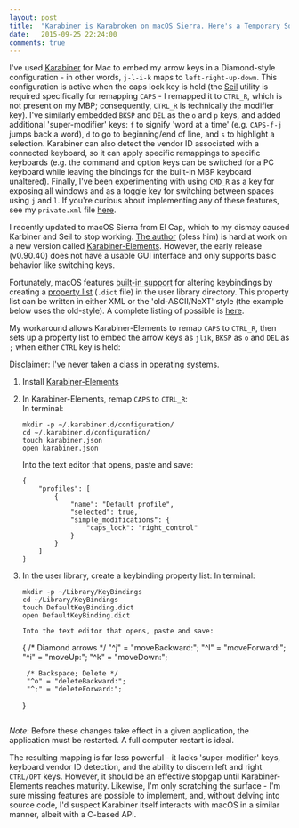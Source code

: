 ```yaml
---
layout: post
title:  "Karabiner is Karabroken on macOS Sierra. Here's a Temporary Solution."
date:   2015-09-25 22:24:00
comments: true
---
```

I've used [Karabiner][kb] for Mac to embed my arrow keys in a Diamond-style configuration - in other words, `j-l-i-k` maps to `left-right-up-down`. This configuration is active when the caps lock key is held (the [Seil][seil] utility is required specifically for remapping `CAPS` - I remapped it to `CTRL_R`, which is not present on my MBP; consequently, `CTRL_R` is technically the modifier key). I've similarly embedded `BKSP` and `DEL` as the `o` and `p` keys, and added additional 'super-modifier' keys: `f` to signify 'word at a time' (e.g. `CAPS-f-j` jumps back a word), `d` to go to beginning/end of line, and `s` to highlight a selection. Karabiner can also detect the vendor ID associated with a connected keyboard, so it can apply specific remappings to specific keyboards (e.g. the command and option keys can be switched for a PC keyboard while leaving the bindings for the built-in MBP keyboard unaltered). Finally, I've been experimenting with using `CMD_R` as a key for exposing all windows and as a toggle key for switching between spaces using `j` and `l`. If you're curious about implementing any of these features, see my `private.xml` file [here][private].

<!--more-->

I recently updated to macOS Sierra from El Cap, which to my dismay caused Karbiner and Seil to stop working. [The author][author] (bless him) is hard at work on a new version called [Karabiner-Elements][kbe]. However, the early release (v0.90.40) does not have a usable GUI interface and only supports basic behavior like switching keys. 

Fortunately, macOS features [built-in support][cocoa] for altering keybindings by creating a [property list][pl] (`.dict` file) in the user library directory. This property list can be written in either XML or the 'old-ASCII/NeXT' style (the example below uses the old-style). A complete listing of possible is [here][ref].

My workaround allows Karabiner-Elements to remap `CAPS` to `CTRL_R`, then sets up a property list to embed the arrow keys as `jlik`, `BKSP` as `o` and `DEL` as `;` when either `CTRL` key is held:  

Disclaimer: [I've][noidea] never taken a class in operating systems.

1. Install [Karabiner-Elements][kbeu]
2. In Karabiner-Elements, remap `CAPS` to `CTRL_R`:  
	In terminal:
	```
	mkdir -p ~/.karabiner.d/configuration/
	cd ~/.karabiner.d/configuration/
	touch karabiner.json
	open karabiner.json
	```

	Into the text editor that opens, paste and save:
	```
	{
	    "profiles": [
	        {
	            "name": "Default profile",
	            "selected": true,
	            "simple_modifications": {
	                "caps_lock": "right_control"
	            }
	        }
	    ]
	}
	```

3. In the user library, create a keybinding property list:
	In terminal:
	```
	mkdir -p ~/Library/KeyBindings
	cd ~/Library/KeyBindings
	touch DefaultKeyBinding.dict
	open DefaultKeyBinding.dict

	Into the text editor that opens, paste and save:
	```
	{
	    /* Diamond arrows */
	    "^j" = "moveBackward:";
	    "^l" = "moveForward:";
	    "^i" = "moveUp:";
	    "^k" = "moveDown:";

	    /* Backspace; Delete */
	    "^o" = "deleteBackward:";
	    "^;" = "deleteForward:";
	}
	```

*Note*: Before these changes take effect in a given application, the application must be restarted. A full computer restart is ideal.

The resulting mapping is far less powerful - it lacks 'super-modifier' keys, keyboard vendor ID detection, and the ability to discern left and right `CTRL/OPT` keys. However, it should be an effective stopgap until Karabiner-Elements reaches maturity. Likewise, I'm only scratching the surface - I'm sure missing features are possible to implement, and, without delving into source code, I'd suspect Karabiner itself interacts with macOS in a similar manner, albeit with a C-based API.


[kb]: https://pqrs.org/osx/karabiner/
[seil]: https://pqrs.org/osx/karabiner/seil.html.en
[private]: /files/private.xml
[kbe]: https://github.com/tekezo/Karabiner-Elements
[author]: https://pqrs.org/profile.html.en
[kbeu]: https://github.com/tekezo/Karabiner-Elements/tree/master/usage

[cocoa]: https://developer.apple.com/library/content/documentation/Cocoa/Conceptual/EventOverview/TextDefaultsBindings/TextDefaultsBindings.html#//apple_ref/doc/uid/20000468-CJBDEADF 
[pl]: https://developer.apple.com/library/content/documentation/Cocoa/Conceptual/PropertyLists/Introduction/Introduction.html
[ref]: https://developer.apple.com/reference/appkit/nsresponder

[noidea]: https://cdn-images-1.medium.com/max/600/1*snTXFElFuQLSFDnvZKJ6IA.png


